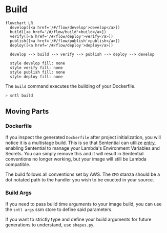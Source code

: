 # Build

```mermaid
flowchart LR
  develop([<a href='/#/flow/develop'>develop</a>])
  build([<a href='/#/flow/build'>build</a>])
  verify([<a href='/#/flow/deploy'>verify</a>])
  publish([<a href='/#/flow/publish'>publish</a>])
  deploy([<a href='/#/flow/deploy'>deploy</a>])

  develop --> build --> verify --> publish --> deploy --> develop

  style develop fill: none
  style verify fill: none
  style publish fill: none
  style deploy fill: none
```

The `build` command executes the building of your Dockerfile.

```bash
> sntl build
```

## Moving Parts

### Dockerfile

If you inspect the generated `Dockerfile` after project initialization, you will notice it is a multistage build. This is so that Sentential can utilize [entry](https://github.com/linecard/entry), enabling Sentential to manage your Lambda's Environment Variables and Secrets. You can simply remove this and it will result in Sentential conventions no longer working, but your image will still be Lambda compatible.

The build follows all conventions set by AWS. The `CMD` stanza should be a dot notated path to the handler you wish to be exucted in your source. 

### Build Args

If you need to pass build time arguments to your image build, you can use the `sntl args` ssm store to define said parameters.

If you want to strictly type and define your build arguments for future generations to understand, use `shapes.py`.